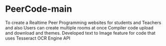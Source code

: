 # PeerCode-main
To create a Realtime Peer Programming websites for students and Teachers and also Users can create multiple rooms at once
Compiler code upload and download and themes. Developed text to Image feature for code that uses Tesseract OCR Engine API
